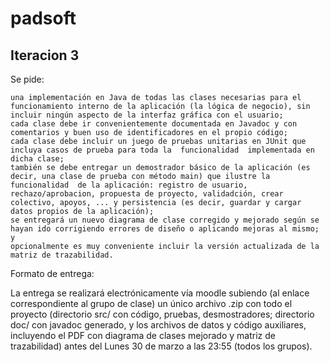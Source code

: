 # padsoft

## Iteracion 3



Se pide:

    una implementación en Java de todas las clases necesarias para el funcionamiento interno de la aplicación (la lógica de negocio), sin incluir ningún aspecto de la interfaz gráfica con el usuario;
    cada clase debe ir convenientemente documentada en Javadoc y con comentarios y buen uso de identificadores en el propio código;
    cada clase debe incluir un juego de pruebas unitarias en JUnit que incluya casos de prueba para toda la  funcionalidad  implementada en dicha clase;
    también se debe entregar un demostrador básico de la aplicación (es decir, una clase de prueba con método main) que ilustre la funcionalidad  de la aplicación: registro de usuario, rechazo/aprobacion, propuesta de proyecto, validadción, crear colectivo, apoyos, ... y persistencia (es decir, guardar y cargar datos propios de la aplicación);
    se entregará un nuevo diagrama de clase corregido y mejorado según se hayan ido corrigiendo errores de diseño o aplicando mejoras al mismo; y
    opcionalmente es muy conveniente incluir la versión actualizada de la matriz de trazabilidad. 


Formato de entrega:

La entrega se realizará electrónicamente vía moodle subiendo (al enlace correspondiente al grupo de clase) un único archivo .zip con todo el proyecto (directorio src/ con código, pruebas, desmostradores; directorio doc/ con javadoc generado, y los archivos de datos y código auxiliares, incluyendo el PDF con diagrama de clases mejorado y matriz de trazabilidad) antes del Lunes 30 de marzo a las 23:55 (todos los grupos).
